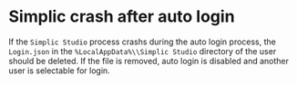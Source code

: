 # Simplic crash after auto login

If the `Simplic Studio` process crashs during the auto login process, the `Login.json` in the `%LocalAppData%\\Simplic Studio` directory of the user should be deleted.
If the file is removed, auto login is disabled and another user is selectable for login.